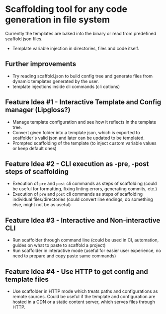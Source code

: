# Scaffolding tool for any code generation in file system

Currently the templates are baked into the binary or read from predefined scaffold json files.

- Template variable injection in directories, files and code itself.

## Further improvements

- Try reading scaffold.json to build config tree and generate files from dynamic templates generated by the user.
- template injections inside cli commands (cli options)

## Feature Idea #1 - Interactive Template and Config manager (Lipgloss?)

- Manage template configuration and see how it reflects in the template tree.
- Convert given folder into a template json, which is exported to scaffolder's valid json and later can be updated to be templated.
- Prompted scaffolding of the template (to inject custom variable values or keep default ones)

## Feature Idea #2 - CLI execution as -pre, -post steps of scaffolding

- Execution of `pre` and `post` cli commands as steps of scaffolding (could be useful for formatting, fixing linting errors, generating commits, etc.)
- Execution of `pre` and `post` cli commands as steps of scaffolding individual files/directories (could convert line endings, do something else, might not be as useful)

## Feature Idea #3 - Interactive and Non-interactive CLI

- Run scaffolder through command line (could be used in CI, automation, guides on what to paste to scaffold a project)
- Run scaffolder in interactive mode (useful for easier user experience, no need to prepare and copy paste same commands)

## Feature Idea #4 - Use HTTP to get config and template files

- Use scaffolder in HTTP mode which treats paths and configurations as remote sources.
  Could be useful if the template and configuration are hosted in a CDN or a static content server, which serves files through HTTP.
